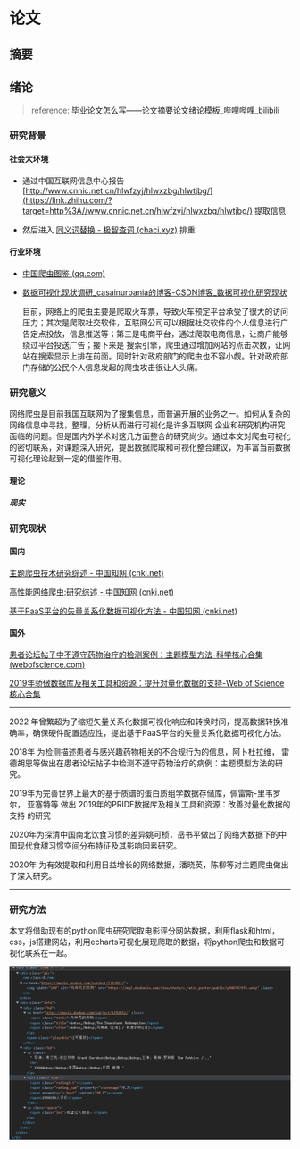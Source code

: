 # 论文

## 摘要

## 绪论

> reference: [毕业论文怎么写——论文摘要论文绪论模板_哔哩哔哩_bilibili](https://www.bilibili.com/video/BV1Au411X7w4?from=search&seid=13698240349928801897&spm_id_from=333.337.0.0)
>
> 

### 研究背景



#### 社会大环境

- 通过中国互联网信息中心报告[http://www.cnnic.net.cn/hlwfzyj/hlwxzbg/hlwtjbg/](https://link.zhihu.com/?target=http%3A//www.cnnic.net.cn/hlwfzyj/hlwxzbg/hlwtjbg/) 提取信息

- 然后进入 [同义词替换 - 极智查词 (chaci.xyz)](https://www.chaci.xyz/tool/tong.html)  排重



#### 行业环境

- [中国爬虫图鉴 (qq.com)](https://mp.weixin.qq.com/s/owfGEhjMrLmGRNatP8eDjg)

- [数据可视化现状调研_casainurbania的博客-CSDN博客_数据可视化研究现状](https://blog.csdn.net/weixin_39172380/article/details/108358882)

  

 	目前，网络上的爬虫主要是爬取火车票，导致火车预定平台承受了很大的访问压力；其次是爬取社交软件，互联网公司可以根据社交软件的个人信息进行广告定点投放，信息推送等；第三是电商平台，通过爬取电商信息，让商户能够绕过平台投送广告；接下来是 搜索引擎，爬虫通过增加网站的点击次数，让网站在搜索显示上排在前面。同时针对政府部门的爬虫也不容小觑。针对政府部门存储的公民个人信息发起的爬虫攻击很让人头痛。





### 研究意义

网络爬虫是目前我国互联网为了搜集信息，而普遍开展的业务之一。如何从复杂的网络信息中寻找，整理，分析从而进行可视化是许多互联网 企业和研究机构研究面临的问题。但是国内外学术对这几方面整合的研究尚少。通过本文对爬虫可视化的密切联系，对课题深入研究，提出数据爬取和可视化整合建议，为丰富当前数据可视化理论起到一定的借鉴作用。

#### 理论

##### 现实

### 研究现状

#### 国内

[主题爬虫技术研究综述 - 中国知网 (cnki.net)](https://kns.cnki.net/kcms/detail/detail.aspx?dbcode=CJFD&dbname=CJFDLAST2020&filename=JSYJ202004001&uniplatform=NZKPT&v=Dhm5rO5ZeYjpV5n6RuQ1mG8kqxQlc7V_J1T5QAXJAGgU_-bs7edLvE_m70H6CHmO)

[高性能网络爬虫:研究综述 - 中国知网 (cnki.net)](https://kns.cnki.net/kcms/detail/detail.aspx?dbcode=CJFD&dbname=CJFD2009&filename=JSJA200908009&uniplatform=NZKPT&v=8SdIj_amgfSF1Rgj65T-HunAUywJbAxyefurgQBjlmEglYpGcxpRlTxoxGme15hE)

[基于PaaS平台的矢量关系化数据可视化方法 - 中国知网 (cnki.net)](https://kns.cnki.net/kcms/detail/detail.aspx?dbcode=CJFD&dbname=CJFDAUTO&filename=HDZJ202203022&uniplatform=NZKPT&v=WpRUjYwsk9s2YS7ywblsWRLg11KGH5hhjXZi9ZP7pKendIvsTYm51YNRD0cUdGLQ)

#### 国外

[患者论坛帖子中不遵守药物治疗的检测案例：主题模型方法-科学核心合集 (webofscience.com)](https://www.webofscience.com/wos/woscc/full-record/WOS:000428245100002)

[2019年骄傲数据库及相关工具和资源：提升对量化数据的支持-Web of Science 核心合集](https://www.webofscience.com/wos/woscc/full-record/WOS:000462587400064)

------------------------------------------------

2022 年曾繁超为了缩短矢量关系化数据可视化响应和转换时间，提高数据转换准确率，确保硬件配置适应性，提出基于PaaS平台的矢量关系化数据可视化方法。

2018年 为检测描述患者与感兴趣药物相关的不合规行为的信息，阿卜杜拉维， 雷德胡恩等做出在患者论坛帖子中检测不遵守药物治疗的病例：主题模型方法的研究。

2019年为完善世界上最大的基于质谱的蛋白质组学数据存储库，佩雷斯-里韦罗尔， 亚塞特等 做出 2019年的PRIDE数据库及相关工具和资源：改善对量化数据的支持 的研究

2020年为探清中国南北饮食习惯的差异姚可桢，岳书平做出了网络大数据下的中国现代食甜习惯空间分布特征及其影响因素研究。

2020年 为有效提取和利用日益增长的网络数据，潘晓英，陈柳等对主题爬虫做出了深入研究。

--------------------------------------------------------

### 研究方法

本文将借助现有的python爬虫研究爬取电影评分网站数据，利用flask和html，css，js搭建网站，利用echarts可视化展现爬取的数据，将python爬虫和数据可视化联系在一起。





![img](paper/wps1.jpg)
